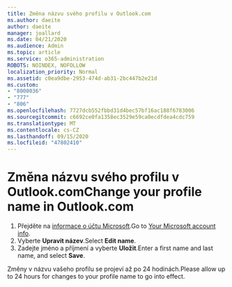 ```yaml
---
title: Změna názvu svého profilu v Outlook.com
ms.author: daeite
author: daeite
manager: joallard
ms.date: 04/21/2020
ms.audience: Admin
ms.topic: article
ms.service: o365-administration
ROBOTS: NOINDEX, NOFOLLOW
localization_priority: Normal
ms.assetid: c0ea9dbe-2953-474d-ab31-2bc447b2e21d
ms.custom:
- "8000036"
- "777"
- "806"
ms.openlocfilehash: 7727dcb552fbbd31d4bec57bf16ac188f6783006
ms.sourcegitcommit: c6692ce0fa1358ec3529e59ca0ecdfdea4cdc759
ms.translationtype: MT
ms.contentlocale: cs-CZ
ms.lasthandoff: 09/15/2020
ms.locfileid: "47802410"
---
```

# <a name="change-your-profile-name-in-outlookcom"></a><span data-ttu-id="752ac-102">Změna názvu svého profilu v Outlook.com</span><span class="sxs-lookup"><span data-stu-id="752ac-102">Change your profile name in Outlook.com</span></span>

1. <span data-ttu-id="752ac-103">Přejděte na [informace o účtu Microsoft](https://go.microsoft.com/fwlink/p/?linkid=860841).</span><span class="sxs-lookup"><span data-stu-id="752ac-103">Go to [Your Microsoft account info](https://go.microsoft.com/fwlink/p/?linkid=860841).</span></span>
2. <span data-ttu-id="752ac-104">Vyberte **Upravit název**.</span><span class="sxs-lookup"><span data-stu-id="752ac-104">Select **Edit name**.</span></span>
3. <span data-ttu-id="752ac-105">Zadejte jméno a příjmení a vyberte **Uložit**.</span><span class="sxs-lookup"><span data-stu-id="752ac-105">Enter a first name and last name, and select **Save**.</span></span>

<span data-ttu-id="752ac-106">Změny v názvu vašeho profilu se projeví až po 24 hodinách.</span><span class="sxs-lookup"><span data-stu-id="752ac-106">Please allow up to 24 hours for changes to your profile name to go into effect.</span></span>